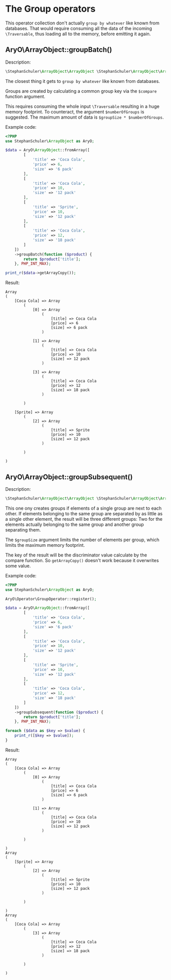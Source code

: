 # The Group operators

This operator collection don't actually `group by whatever` like known from databases. That would require
consuming all the data of the incoming `\Traversable`, thus loading all to the memory, before emitting
it again.


## AryO\ArrayObject::groupBatch()

Description:
````php
\StephanSchuler\ArrayObject\ArrayObject \StephanSchuler\ArrayObject\ArrayObject::groupBatch(callable $compare, int $groupSize, int $numberOfGroups = PHP_INT_MAX)
````

The closest thing it gets to `group by whatever` like known from databases.

Groups are created by calculating a common group key via the `$compare` function argument.

This requires consuming the whole input `\Traversable` resulting in a huge memory footprint. To counteract, the
argument `$numberOfGroups` is suggested. The maximum amount of data is `$groupSize * $numberOfGroups`.

Example code:
````php
<?PHP
use StephanSchuler\ArrayObject as AryO;

$data = AryO\ArrayObject::fromArray([
        [
            'title' => 'Coca Cola',
            'price' => 6,
            'size' => '6 pack'
        ],
        [
            'title' => 'Coca Cola',
            'price' => 10,
            'size' => '12 pack'
        ],
        [
            'title' => 'Sprite',
            'price' => 10,
            'size' => '12 pack'
        ],
        [
            'title' => 'Coca Cola',
            'price' => 12,
            'size' => '18 pack'
        ]
    ])
    ->groupBatch(function ($product) {
        return $product['title'];
    }, PHP_INT_MAX);

print_r($data->getArrayCopy());
````

Result:

````
Array
(
    [Coca Cola] => Array
        (
            [0] => Array
                (
                    [title] => Coca Cola
                    [price] => 6
                    [size] => 6 pack
                )

            [1] => Array
                (
                    [title] => Coca Cola
                    [price] => 10
                    [size] => 12 pack
                )

            [3] => Array
                (
                    [title] => Coca Cola
                    [price] => 12
                    [size] => 18 pack
                )

        )

    [Sprite] => Array
        (
            [2] => Array
                (
                    [title] => Sprite
                    [price] => 10
                    [size] => 12 pack
                )

        )

)
````


## AryO\ArrayObject::groupSubsequent()

Description:
````php
\StephanSchuler\ArrayObject\ArrayObject \StephanSchuler\ArrayObject\ArrayObject::groupSubsequent(callable $compare, int $groupSize)
````

This one ony creates groups if elements of a single group are next to each other. If elements belonging to the
same group are separated by as little as a single other element, the result will be three different groups: Two
for the elements actually belonging to the same group and another group separating them.

The `$groupSize` argument limits the number of elements per group, which limits the maximum memory footprint.

The key of the result will be the discriminator value calculate by the compare function. So `getArrayCopy()` doesn't
work because it overwrites some value.

Example code:
````php
<?PHP
use StephanSchuler\ArrayObject as AryO;

AryO\Operator\GroupOperator::register();

$data = AryO\ArrayObject::fromArray([
        [
            'title' => 'Coca Cola',
            'price' => 6,
            'size' => '6 pack'
        ],
        [
            'title' => 'Coca Cola',
            'price' => 10,
            'size' => '12 pack'
        ],
        [
            'title' => 'Sprite',
            'price' => 10,
            'size' => '12 pack'
        ],
        [
            'title' => 'Coca Cola',
            'price' => 12,
            'size' => '18 pack'
        ]
    ])
    ->groupSubsequent(function ($product) {
        return $product['title'];
    }, PHP_INT_MAX);

foreach ($data as $key => $value) {
    print_r([$key => $value]);
}
````

Result:

````
Array
(
    [Coca Cola] => Array
        (
            [0] => Array
                (
                    [title] => Coca Cola
                    [price] => 6
                    [size] => 6 pack
                )

            [1] => Array
                (
                    [title] => Coca Cola
                    [price] => 10
                    [size] => 12 pack
                )

        )

)
Array
(
    [Sprite] => Array
        (
            [2] => Array
                (
                    [title] => Sprite
                    [price] => 10
                    [size] => 12 pack
                )

        )

)
Array
(
    [Coca Cola] => Array
        (
            [3] => Array
                (
                    [title] => Coca Cola
                    [price] => 12
                    [size] => 18 pack
                )

        )

)
````